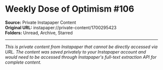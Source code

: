 # Weekly Dose of Optimism #106

**Source:** Private Instapaper Content  
**Original URL:** instapaper://private-content/1700295423  
**Folders:** Unread, Archive, Starred  

---

*This is private content from Instapaper that cannot be directly accessed via URL. The content was saved privately to your Instapaper account and would need to be accessed through Instapaper's full-text extraction API for complete content.*
